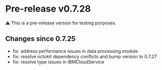 # Pre-release v0.7.28

⚠️ This is a pre-release version for testing purposes.

## Changes since 0.7.25

* fix: address performance issues in data processing module
* fix: resolve octokit dependency conflicts and bump version to 0.7.27
* fix: resolve type issues in IBMCloudService
